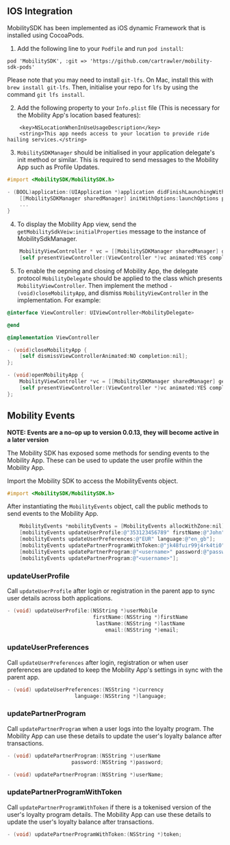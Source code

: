 ## IOS Integration

MobilitySDK has been implemented as iOS dynamic Framework that is installed using CocoaPods.

1.  Add the following line to your `Podfile` and run `pod install`:

```
pod 'MobilitySDK', :git => 'https://github.com/cartrawler/mobility-sdk-pods'
```

Please note that you may need to install `git-lfs`. On Mac, install this with `brew install git-lfs`. Then, initialise your repo for `lfs` by using the command `git lfs install`.

2. Add the following property to your `Info.plist` file (This is necessary for the Mobility App's location based features):

```
    <key>NSLocationWhenInUseUsageDescription</key>
    <string>This app needs access to your location to provide ride hailing services.</string>
```

3. `MobilitySDKManager` should be initialised in your application delegate's init method or similar. This is required to send messages to the Mobility App such as Profile Updates.

```objectivec
#import <MobilitySDK/MobilitySDK.h>

- (BOOL)application:(UIApplication *)application didFinishLaunchingWithOptions:(NSDictionary *)launchOptions {
    [[MobilitySDKManager sharedManager] initWithOptions:launchOptions partnerId:@"<partner-id>"];
    ...
}
```

4. To display the Mobility App view, send the `getMobilitySdkVeiw:initialProperties` message to the instance of MobilitySdkManager.

```objectivec
    MobilityViewController * vc = [[MobilitySDKManager sharedManager] getMobilitySdkView:nil];
    [self presentViewController:(ViewController *)vc animated:YES completion:nil];
```

5. To enable the oepning and closing of Mobility App, the delegate protocol `MobilityDelegate` should be applied to the class which presents `MobilityViewController`. Then implement the method `-(void)closeMobilityApp`, and dismiss `MobilityViewController` in the implementation. For example:

```objectivec
@interface ViewController: UIViewController<MobilityDelegate>

@end

@implementation ViewController

- (void)closeMobilityApp {
    [self dismissViewControllerAnimated:NO completion:nil];
};

- (void)openMobilityApp {
    MobilityViewController *vc = [[MobilitySDKManager sharedManager] getMobilitySdkView:nil];
    [self presentViewController:(ViewController *)vc animated:YES completion:nil];
};
```

## Mobility Events

**NOTE: Events are a no-op up to version 0.0.13, they will become active in a later version**

The Mobility SDK has exposed some methods for sending events to the Mobility App. These can be used to update the user profile within the Mobility App.

Import the Mobility SDK to access the MobilityEvents object.

```objectivec
#import <MobilitySDK/MobilitySDK.h>
```

After instantiating the `MobilityEvents` object, call the public methods to send events to the Mobility App.

```objectivec
    MobilityEvents *mobilityEvents = [MobilityEvents allocWithZone:nil];
    [mobilityEvents updateUserProfile:@"353123456789" firstName:@"John" lastName:@"Smith" email:@"johnsmith@gmail.com"];
    [mobilityEvents updateUserPreferences:@"EUR" language:@"en_gb"];
    [mobilityEvents updatePartnerProgramWithToken:@"jk48fuir99j4rk4ti0"];
    [mobilityEvents updatePartnerProgram:@"<username>" password:@"password1"];
    [mobilityEvents updatePartnerProgram:@"<username>"];
```

### updateUserProfile

Call `updateUserProfile` after login or registration in the parent app to sync user details across both applications.

```objectivec
- (void) updateUserProfile:(NSString *)userMobile
                            firstName:(NSString *)firstName
                             lastName:(NSString *)lastName
                                email:(NSString *)email;
```

### updateUserPreferences

Call `updateUserPreferences` after login, registration or when user preferences are updated to keep the Mobility App's settings in sync with the parent app.

```objectivec
- (void) updateUserPreferences:(NSString *)currency
                      language:(NSString *)language;
```

### updatePartnerProgram

Call `updatePartnerProgram` when a user logs into the loyalty program. The Mobility App can use these details to update the user's loyalty balance after transactions.

```objectivec
- (void) updatePartnerProgram:(NSString *)userName
                     password:(NSString *)password;

- (void) updatePartnerProgram:(NSString *)userName;
```

### updatePartnerProgramWithToken

Call `updatePartnerProgramWithToken` if there is a tokenised version of the user's loyalty program details. The Mobility App can use these details to update the user's loyalty balance after transactions.

```objectivec
- (void) updatePartnerProgramWithToken:(NSString *)token;
```
